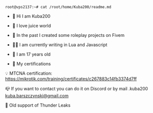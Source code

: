 ```console
root@vps2137:~# cat /root/home/Kuba200/readme.md
```

- 👋 Hi I am Kuba200
  
- 🤖 I love juice world
- 🌱 In the past I created some roleplay projects on Fivem
- 👨‍💻 I am currently writing in Lua and Javascript
- 🎯 I am 17 years old

- 📃 My certifications 

💡 MTCNA certification: https://mikrotik.com/training/certificates/c267883c14fb3374d7ff

📪 If you want to contact you can do it on Discord or by mail 
.kuba200
kuba.barszczynski@gmail.com

📃 Old support of Thunder Leaks 


